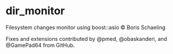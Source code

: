 dir_monitor
===========

Filesystem changes monitor using boost::asio © Boris Schaeling

Fixes and extensions contributed by @pmed, @obaskanderi, and @GamePad64 from GitHub.
